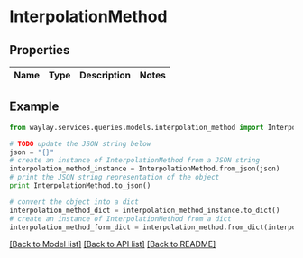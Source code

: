 # InterpolationMethod


## Properties

Name | Type | Description | Notes
------------ | ------------- | ------------- | -------------

## Example

```python
from waylay.services.queries.models.interpolation_method import InterpolationMethod

# TODO update the JSON string below
json = "{}"
# create an instance of InterpolationMethod from a JSON string
interpolation_method_instance = InterpolationMethod.from_json(json)
# print the JSON string representation of the object
print InterpolationMethod.to_json()

# convert the object into a dict
interpolation_method_dict = interpolation_method_instance.to_dict()
# create an instance of InterpolationMethod from a dict
interpolation_method_form_dict = interpolation_method.from_dict(interpolation_method_dict)
```
[[Back to Model list]](../README.md#documentation-for-models) [[Back to API list]](../README.md#documentation-for-api-endpoints) [[Back to README]](../README.md)



